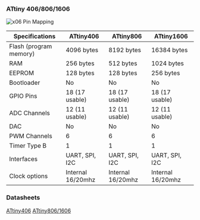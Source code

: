 ### ATtiny 406/806/1606
![x06 Pin Mapping](ATtiny_x06.gif "Arduino Pin Mapping for ATtiny x06")

 Specifications |  ATtiny406  |  ATtiny806  |    ATtiny1606   
------------ | ------------- | ------------- | ------------- 
Flash (program memory)   | 4096 bytes| 8192 bytes | 16384 bytes 
RAM  | 256 bytes | 512 bytes | 1024 bytes 
EEPROM | 128 bytes | 128 bytes | 256 bytes 
Bootloader | No | No | No 
GPIO Pins | 18 (17 usable) | 18 (17 usable) | 18 (17 usable)
ADC Channels | 12 (11 usable) | 12 (11 usable) | 12 (11 usable)
DAC | No | No | No 
PWM Channels | 6 | 6 | 6 
Timer Type B | 1 | 1 | 1
Interfaces | UART, SPI, I2C | UART, SPI, I2C | UART, SPI, I2C
Clock options | Internal 16/20mhz | Internal 16/20mhz | Internal 16/20mhz 

### Datasheets
[ATtiny406](http://ww1.microchip.com/downloads/en/DeviceDoc/Microchip%208bit%20mcu%20AVR%20ATtiny406%20data%20sheet%2040001976A.pdf)
[ATtiny806/1606](http://ww1.microchip.com/downloads/en/DeviceDoc/ATtiny806_1606_Data_Sheet_40002029A.pdf)
